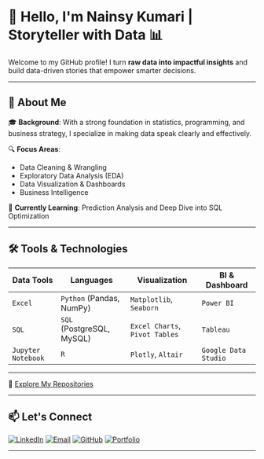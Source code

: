 # 👋 Hello, I'm Nainsy Kumari | Storyteller with Data 📊

Welcome to my GitHub profile! I turn **raw data into impactful insights** and build data-driven stories that empower smarter decisions.

---

## 🚀 About Me

🎓 **Background**: With a strong foundation in statistics, programming, and business strategy, I specialize in making data speak clearly and effectively.

🔍 **Focus Areas**:
- Data Cleaning & Wrangling
- Exploratory Data Analysis (EDA)
- Data Visualization & Dashboards
- Business Intelligence

🌱 **Currently Learning**: Prediction Analysis and Deep Dive into SQL Optimization

---

## 🛠️ Tools & Technologies

| Data Tools | Languages | Visualization | BI & Dashboard |
|-----------|-----------|---------------|----------------|
| `Excel` | `Python` (Pandas, NumPy) | `Matplotlib`, `Seaborn` | `Power BI` |
| `SQL` | `SQL` (PostgreSQL, MySQL) | `Excel Charts`, `Pivot Tables` | `Tableau` |
| `Jupyter Notebook` | `R`  | `Plotly`, `Altair` | `Google Data Studio` |

---

🔗 [Explore My Repositories](https://github.com/Nainsyy?tab=repositories)

---

## 📫 Let's Connect

[![LinkedIn](https://img.shields.io/badge/LinkedIn-0A66C2?style=for-the-badge&logo=linkedin&logoColor=white)](https://www.linkedin.com/in/nainsy-kumari-55a25b227/)
[![Email](https://img.shields.io/badge/Email-D14836?style=for-the-badge&logo=gmail&logoColor=white)](mailto:nainsypathak@gmail.com)
[![GitHub](https://img.shields.io/badge/GitHub-181717?style=for-the-badge&logo=github&logoColor=white)](https://github.com/Nainsyy)
[![Portfolio](https://img.shields.io/badge/Portfolio-000000?style=for-the-badge&logo=about-dot-me&logoColor=white)](https://nainsykumari.vercel.app/)

---




<!--
**Nainsyy/Nainsyy** is a ✨ _special_ ✨ repository because its `README.md` (this file) appears on your GitHub profile.

Here are some ideas to get you started:

- 🔭 I’m currently working on ...
- 🌱 I’m currently learning ...
- 👯 I’m looking to collaborate on ...
- 🤔 I’m looking for help with ...
- 💬 Ask me about ...
- 📫 How to reach me: ...
- 😄 Pronouns: ...
- ⚡ Fun fact: ...
-->
